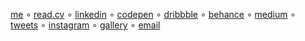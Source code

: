 [me](https://hjv.vercel.app/) ∘ [read.cv](https://read.cv/hjv) ∘  [linkedin](https://www.linkedin.com/in/harold-jeshua-varde-71a54a14b/) ∘ [codepen](https://codepen.io/haroldjeshua) ∘ [dribbble](https://dribbble.com/haroldjeshua) ∘ [behance](https://www.behance.net/haroldjeshua) ∘ [medium](https://haroldjeshua.medium.com/lists) ∘ [tweets](https://twitter.com/haroldvarde) ∘ [instagram](https://www.instagram.com/haroldjeshua/) ∘ [gallery](https://vsco.co/haroldjeshua) ∘ [email](mailto:hjvarde@proton.me)
